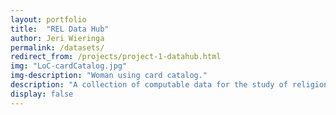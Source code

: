 ```yaml
---
layout: portfolio
title:  "REL Data Hub"
author: Jeri Wieringa
permalink: /datasets/
redirect_from: /projects/project-1-datahub.html
img: "LoC-cardCatalog.jpg"
img-description: "Woman using card catalog."
description: "A collection of computable data for the study of religion in culture, along with guidelines for creating and using data."
display: false
---
```


